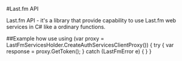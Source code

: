 #Last.fm API

Last.fm API - it's a library that provide capability to use Last.fm web services in C# like a ordinary functions.

##Example how use
    using (var proxy = LastFmServicesHolder.CreateAuthServicesClientProxy())
    {
        try
        {
            var response = proxy.GetToken();
        }
        catch (LastFmError e)
        {
        }
    }
